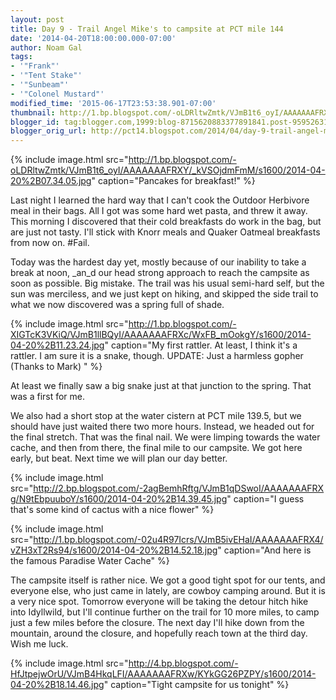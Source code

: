 ```yaml
---
layout: post
title: Day 9 - Trail Angel Mike's to campsite at PCT mile 144
date: '2014-04-20T18:00:00.000-07:00'
author: Noam Gal
tags:
- '"Frank"'
- '"Tent Stake"'
- '"Sunbeam"'
- '"Colonel Mustard"'
modified_time: '2015-06-17T23:53:38.901-07:00'
thumbnail: http://1.bp.blogspot.com/-oLDRltwZmtk/VJmB1t6_oyI/AAAAAAAFRXY/_kVSOjdmFmM/s72-c/2014-04-20%2B07.34.05.jpg
blogger_id: tag:blogger.com,1999:blog-8715620883377891841.post-959526318889097720
blogger_orig_url: http://pct14.blogspot.com/2014/04/day-9-trail-angel-mikes-to-campsite-at.html
---
```

{% include image.html src="http://1.bp.blogspot.com/-oLDRltwZmtk/VJmB1t6_oyI/AAAAAAAFRXY/_kVSOjdmFmM/s1600/2014-04-20%2B07.34.05.jpg" caption="Pancakes for breakfast!" %}

Last night I learned the hard way that I can't cook the Outdoor Herbivore meal in their bags. All I got was some hard wet pasta, and threw it away. This morning I discovered that their cold breakfasts do work in the bag, but are just not tasty. I'll stick with Knorr meals and Quaker Oatmeal breakfasts from now on. #Fail.

Today was the hardest day yet, mostly because of our inability to take a break at noon, _an_d our head strong approach to reach the campsite as soon as possible. Big mistake. The trail was his usual semi-hard self, but the sun was merciless, and we just kept on hiking, and skipped the side trail to what we now discovered was a spring full of shade.

{% include image.html src="http://1.bp.blogspot.com/-XIGTcK3VKiQ/VJmB1llBQyI/AAAAAAAFRXc/WxFB_mOokgY/s1600/2014-04-20%2B11.23.24.jpg" caption="My first rattler. At least, I think it's a rattler. I am sure it is a snake, though. UPDATE: Just a harmless gopher (Thanks to Mark) " %}

At least we finally saw a big snake just at that junction to the spring. That was a first for me.

We also had a short stop at the water cistern at PCT mile 139.5, but we should have just waited there two more hours. Instead, we headed out for the final stretch. That was the final nail. We were limping towards the water cache, and then from there, the final mile to our campsite. We got here early, but beat. Next time we will plan our day better.

{% include image.html src="http://2.bp.blogspot.com/-2agBemhRftg/VJmB1qDSwoI/AAAAAAAFRXg/N9tEbpuuboY/s1600/2014-04-20%2B14.39.45.jpg" caption="I guess that's some kind of cactus with a nice flower" %}

{% include image.html src="http://1.bp.blogspot.com/-02u4R97Icrs/VJmB5ivEHaI/AAAAAAAFRX4/vZH3xT2Rs94/s1600/2014-04-20%2B14.52.18.jpg" caption="And here is the famous Paradise Water Cache" %}

The campsite itself is rather nice. We got a good tight spot for our tents, and everyone else, who just came in lately, are cowboy camping around. But it is a very nice spot.
Tomorrow everyone will be taking the detour hitch hike into Idyllwild, but I'll continue further on the trail for 10 more miles, to camp just a few miles before the closure. The next day I'll hike down from the mountain, around the closure, and hopefully reach town at the third day. Wish me luck.

{% include image.html src="http://4.bp.blogspot.com/-HfJtpejwOrU/VJmB4HkqLFI/AAAAAAAFRXw/KYkGG26PZPY/s1600/2014-04-20%2B18.14.46.jpg" caption="Tight campsite for us tonight" %}
